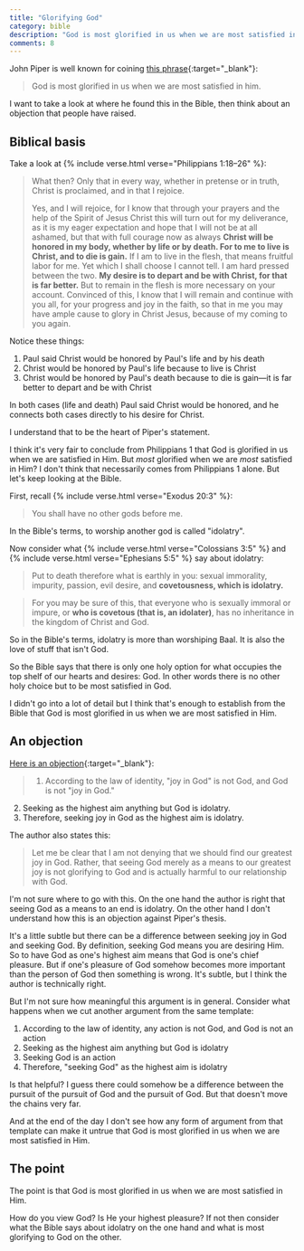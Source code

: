 ```yaml
---
title: "Glorifying God"
category: bible
description: "God is most glorified in us when we are most satisfied in Him"
comments: 8
---
```


John Piper is well known for coining
[this phrase](https://www.desiringgod.org/topics/christian-hedonism){:target="_blank"}:

> God is most glorified in us when we are most satisfied in him.

I want to take a look at where he found this in the Bible, then think about an
objection that people have raised.

## Biblical basis

Take a look at {% include verse.html verse="Philippians 1:18&ndash;26" %}:

> What then? Only that in every way, whether in pretense or in truth, Christ is
  proclaimed, and in that I rejoice.
>
> Yes, and I will rejoice, for I know that through your prayers and the help of
  the Spirit of Jesus Christ this will turn out for my deliverance, as it is my
  eager expectation and hope that I will not be at all ashamed, but that with
  full courage now as always **Christ will be honored in my body, whether by
  life or by death. For to me to live is Christ, and to die is gain.** If I am
  to live in the flesh, that means fruitful labor for me. Yet which I shall
  choose I cannot tell. I am hard pressed between the two. **My desire is to
  depart and be with Christ, for that is far better.** But to remain in the
  flesh is more necessary on your account. Convinced of this, I know that I will
  remain and continue with you all, for your progress and joy in the faith, so
  that in me you may have ample cause to glory in Christ Jesus, because of my
  coming to you again.

Notice these things:

1. Paul said Christ would be honored by Paul's life and by his death
2. Christ would be honored by Paul's life because to live is Christ
3. Christ would be honored by Paul's death because to die is gain&mdash;it is
   far better to depart and be with Christ

In both cases (life and death) Paul said Christ would be honored, and he
connects both cases directly to his desire for Christ.

I understand that to be the heart of Piper's statement.

I think it's very fair to conclude from Philippians 1 that God is glorified in
us when we are satisfied in Him. But _most_ glorified when we are _most_
satisfied in Him? I don't think that necessarily comes from Philippians 1 alone.
But let's keep looking at the Bible.

First, recall {% include verse.html verse="Exodus 20:3" %}:

> You shall have no other gods before me.

In the Bible's terms, to worship another god is called "idolatry".

Now consider what {% include verse.html verse="Colossians 3:5" %} and
{% include verse.html verse="Ephesians 5:5" %} say about idolatry:

> Put to death therefore what is earthly in you: sexual immorality, impurity,
  passion, evil desire, and **covetousness, which is idolatry.**

> For you may be sure of this, that everyone who is sexually immoral or impure,
  or **who is covetous (that is, an idolater)**, has no inheritance in the
  kingdom of Christ and God.

So in the Bible's terms, idolatry is more than worshiping Baal. It is also the
love of stuff that isn't God.

So the Bible says that there is only one holy option for what occupies the top
shelf of our hearts and desires: God. In other words there is no other holy
choice but to be most satisfied in God.

I didn't go into a lot of detail but I think that's enough to establish from the
Bible that God is most glorified in us when we are most satisfied in Him.

## An objection

[Here is an objection](https://templestream.blogspot.com/2017/09/argument-hedonism-piper-idolatry-templestream-warden.html?m=1){:target="_blank"}:

> 1. According to the law of identity, "joy in God" is not God, and God is not
     "joy in God."
  2. Seeking as the highest aim anything but God is idolatry.
  3. Therefore, seeking joy in God as the highest aim is idolatry.

The author also states this:

> Let me be clear that I am not denying that we should find our greatest joy in
  God. Rather, that seeing God merely as a means to our greatest joy is not
  glorifying to God and is actually harmful to our relationship with God.

I'm not sure where to go with this. On the one hand the author is right that
seeing God as a means to an end is idolatry. On the other hand I don't
understand how this is an objection against Piper's thesis.

It's a little subtle but there can be a difference between seeking joy in God
and seeking God. By definition, seeking God means you are desiring Him. So to
have God as one's highest aim means that God is one's chief pleasure. But if
one's pleasure of God somehow becomes more important than the person of God then
something is wrong. It's subtle, but I think the author is technically right.

But I'm not sure how meaningful this argument is in general. Consider what
happens when we cut another argument from the same template:

1. According to the law of identity, any action is not God, and God is not an
   action
2. Seeking as the highest aim anything but God is idolatry
3. Seeking God is an action
3. Therefore, "seeking God" as the highest aim is idolatry

Is that helpful? I guess there could somehow be a difference between the pursuit
of the pursuit of God and the pursuit of God. But that doesn't move the chains
very far.

And at the end of the day I don't see how any form of argument from that
template can make it untrue that God is most glorified in us when we are most
satisfied in Him.

## The point

The point is that God is most glorified in us when we are most satisfied in Him.

How do you view God? Is He your highest pleasure? If not then consider what the
Bible says about idolatry on the one hand and what is most glorifying to God on
the other.